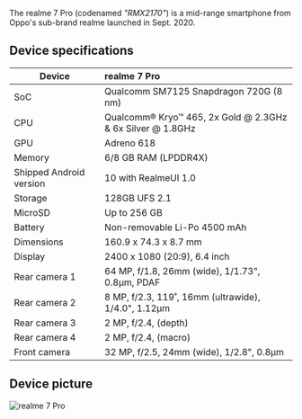 The realme 7 Pro (codenamed _"RMX2170"_) is a mid-range smartphone from Oppo's sub-brand realme launched in Sept. 2020.

## Device specifications

| Device                  | realme 7 Pro                                                |
| ----------------------- | :---------------------------------------------------------- |
| SoC                     | Qualcomm SM7125 Snapdragon 720G (8 nm)                      |
| CPU                     | Qualcomm® Kryo™ 465, 2x Gold @ 2.3GHz & 6x Silver @ 1.8GHz  |
| GPU                     | Adreno 618                                                  |
| Memory                  | 6/8 GB RAM (LPDDR4X)                                        |
| Shipped Android version | 10 with RealmeUI 1.0                                        |
| Storage                 | 128GB UFS 2.1                                               |
| MicroSD                 | Up to 256 GB                                                |
| Battery                 | Non-removable Li-Po 4500 mAh                                |
| Dimensions              | 160.9 x 74.3 x 8.7 mm                                       |
| Display                 | 2400 x 1080 (20:9), 6.4 inch                                |
| Rear camera 1           | 64 MP, f/1.8, 26mm (wide), 1/1.73", 0.8µm, PDAF             |
| Rear camera 2           | 8 MP, f/2.3, 119˚, 16mm (ultrawide), 1/4.0", 1.12µm         |
| Rear camera 3           | 2 MP, f/2.4, (depth)                                        |
| Rear camera 4           | 2 MP, f/2.4, (macro)                                        |
| Front camera            | 32 MP, f/2.5, 24mm (wide), 1/2.8", 0.8µm                    |


## Device picture

![realme 7 Pro](https://5.imimg.com/data5/SELLER/Default/2022/7/BK/KQ/HH/91115432/realme-7-pro-6-128gb-1000x1000.jpg)
